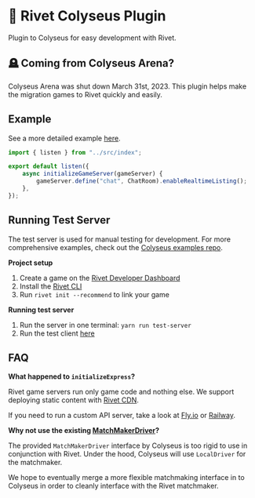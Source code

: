 # 🔩 Rivet Colyseus Plugin

Plugin to Colyseus for easy development with Rivet.

## 🪦 Coming from Colyseus Arena?

Colyseus Arena was shut down March 31st, 2023. This plugin helps make the migration games to Rivet quickly and easily.

## Example

See a more detailed example [here](https://github.com/rivet-gg/plugin-colyseus-examples).

```typescript
import { listen } from "../src/index";

export default listen({
	async initializeGameServer(gameServer) {
		gameServer.define("chat", ChatRoom).enableRealtimeListing();
	},
});
```

## Running Test Server

The test server is used for manual testing for development. For more comprehensive examples, check out the [Colyseus examples repo](https://github.com/rivet-gg/plugin-colyseus-examples).

**Project setup**

1. Create a game on the [Rivet Developer Dashboard](https://hub.rivet.gg/developer/dashboard)
1. Install the [Rivet CLI](https://github.com/rivet-gg/cli)
1. Run `rivet init --recommend` to link your game

**Running test server**

1. Run the server in one terminal: `yarn run test-server`
1. Run the test client [here](https://github.com/rivet-gg/plugin-colyseus-javascript)

## FAQ

**What happened to `initializeExpress`?**

Rivet game servers run only game code and nothing else. We support deploying static content with [Rivet CDN](https://docs.rivet.gg/cdn/introduction).

If you need to run a custom API server, take a look at [Fly.io](https://docs.rivet.gg/cdn/introduction) or [Railway](https://railway.app/).

**Why not use the existing [MatchMakerDriver](https://github.com/colyseus/colyseus/blob/afb44c3d4f8100465becd81d1cb995c6d773b6d8/packages/core/src/matchmaker/driver/interfaces.ts#L29)?**

The provided `MatchMakerDriver` interface by Colyseus is too rigid to use in conjunction with Rivet. Under the hood, Colyseus will use `LocalDriver` for the matchmaker.

We hope to eventually merge a more flexible matchmaking interface in to Colyseus in order to cleanly interface with the Rivet matchmaker.
